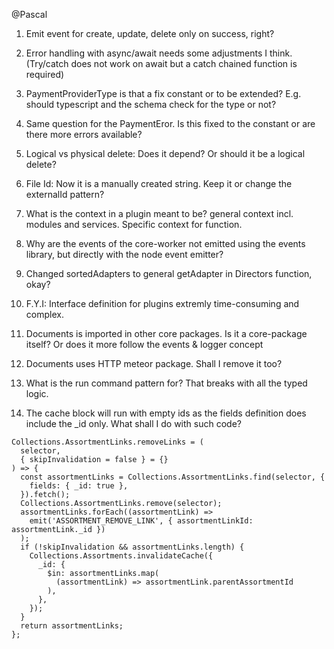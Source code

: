 @Pascal

1. Emit event for create, update, delete only on success, right?
2. Error handling with async/await needs some adjustments I think. (Try/catch does not work on await but a catch chained function is required)

3. PaymentProviderType is that a fix constant or to be extended? E.g. should typescript and the schema check for the type or not? 
4. Same question for the PaymentEror. Is this fixed to the constant or are there more errors available?

5. Logical vs physical delete: Does it depend? Or should it be a logical delete?

6. File Id: Now it is a manually created string. Keep it or change the externalId pattern?

7. What is the context in a plugin meant to be? general context incl. modules and services. Specific context for function.

8. Why are the events of the core-worker not emitted using the events library, but directly with the node event emitter?

9. Changed sortedAdapters to general getAdapter in Directors function, okay?

10. F.Y.I: Interface definition for plugins extremly time-consuming and complex.

11. Documents is imported in other core packages. Is it a core-package itself? Or does it more follow the events & logger concept

12. Documents uses HTTP meteor package. Shall I remove it too?

13. What is the run command pattern for? That breaks with all the typed logic.

14. The cache block will run with empty ids as the fields definition does include the _id only. What shall I do with such code?

```
Collections.AssortmentLinks.removeLinks = (
  selector,
  { skipInvalidation = false } = {}
) => {
  const assortmentLinks = Collections.AssortmentLinks.find(selector, {
    fields: { _id: true },
  }).fetch();
  Collections.AssortmentLinks.remove(selector);
  assortmentLinks.forEach((assortmentLink) =>
    emit('ASSORTMENT_REMOVE_LINK', { assortmentLinkId: assortmentLink._id })
  );
  if (!skipInvalidation && assortmentLinks.length) {
    Collections.Assortments.invalidateCache({
      _id: {
        $in: assortmentLinks.map(
          (assortmentLink) => assortmentLink.parentAssortmentId
        ),
      },
    });
  }
  return assortmentLinks;
};
```
